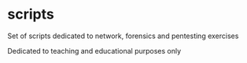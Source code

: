 # scripts
Set of scripts dedicated to network, forensics and pentesting exercises

Dedicated to teaching and educational purposes only
